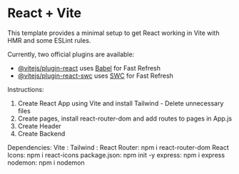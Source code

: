 # React + Vite

This template provides a minimal setup to get React working in Vite with HMR and some ESLint rules.

Currently, two official plugins are available:

- [@vitejs/plugin-react](https://github.com/vitejs/vite-plugin-react/blob/main/packages/plugin-react/README.md) uses [Babel](https://babeljs.io/) for Fast Refresh
- [@vitejs/plugin-react-swc](https://github.com/vitejs/vite-plugin-react-swc) uses [SWC](https://swc.rs/) for Fast Refresh

Instructions:

1. Create React App using Vite and install Tailwind - Delete unnecessary files
2. Create pages, install react-router-dom and add routes to pages in App.js
3. Create Header
4. Create Backend

Dependencies:
Vite :
Tailwind :
React Router: npm i react-router-dom
React Icons: npm i react-icons
package.json: npm init -y
express: npm i express
nodemon: npm i nodemon
